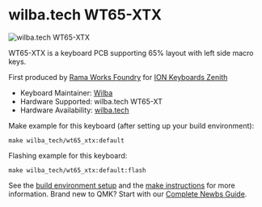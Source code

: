 # wilba.tech WT65-XTX

![wilba.tech WT65-XTX](https://images.squarespace-cdn.com/content/v1/5cb697d0b91449689ccff07f/1592033641845-YXDKZGZQ7BJFA7IDAZYF/ke17ZwdGBToddI8pDm48kPTrHXgsMrSIMwe6YW3w1AZ7gQa3H78H3Y0txjaiv_0fDoOvxcdMmMKkDsyUqMSsMWxHk725yiiHCCLfrh8O1z4YTzHvnKhyp6Da-NYroOW3ZGjoBKy3azqku80C789l0k5fwC0WRNFJBIXiBeNI5fKTrY37saURwPBw8fO2esROAxn-RKSrlQamlL27g22X2A/RW-ZENITH-01.2001.jpg?format=2500w)

WT65-XTX is a keyboard PCB supporting 65% layout with left side macro keys.

First produced by [Rama Works Foundry](https://r.works) for [ION Keyboards Zenith](https://r.works/zenith)

* Keyboard Maintainer: [Wilba](https://github.com/wilba)
* Hardware Supported: wilba.tech WT65-XT
* Hardware Availability: [wilba.tech](https://wilba.tech/)

Make example for this keyboard (after setting up your build environment):

    make wilba_tech/wt65_xtx:default

Flashing example for this keyboard:

    make wilba_tech/wt65_xtx:default:flash

See the [build environment setup](https://docs.qmk.fm/#/getting_started_build_tools) and the [make instructions](https://docs.qmk.fm/#/getting_started_make_guide) for more information. Brand new to QMK? Start with our [Complete Newbs Guide](https://docs.qmk.fm/#/newbs).
